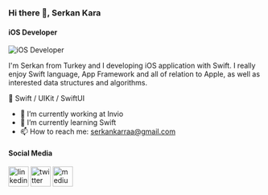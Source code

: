 ### Hi there 👋, Serkan Kara
#### iOS Developer
![iOS Developer](https://ajmendez.github.io/assets/helloworld_finished.png)

I'm Serkan from Turkey and I developing iOS application with Swift. I really enjoy Swift language, App Framework and all of relation to Apple, as well as interested data structures and algorithms.


📱 Swift / UIKit / SwiftUI 

- 🔭 I’m currently working at Invio 
- 🌱 I’m currently learning Swift 
- 📫 How to reach me: serkankarraa@gmail.com 

#### Social Media


[<img src='https://cdn.jsdelivr.net/npm/simple-icons@3.0.1/icons/linkedin.svg' alt='linkedin' height='40'>](https://www.linkedin.com/in/serkan-kara-b09a19207//)  [<img src='https://cdn.jsdelivr.net/npm/simple-icons@3.0.1/icons/twitter.svg' alt='twitter' height='40'>](https://twitter.com/serkankarraa)  [<img src='https://cdn.jsdelivr.net/npm/simple-icons@3.0.1/icons/medium.svg' alt='medium' height='40'>](https://medium.com/@serkankaraa)  



